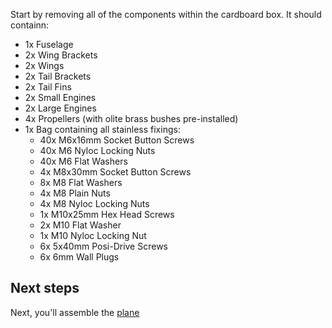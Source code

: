 Start by removing all of the components within the cardboard box. It should containn:

- 1x Fuselage
- 2x Wing Brackets
- 2x Wings
- 2x Tail Brackets
- 2x Tail Fins
- 2x Small Engines
- 2x Large Engines
- 4x Propellers (with olite brass bushes pre-installed)
- 1x Bag containing all stainless fixings:
    - 40x M6x16mm Socket Button Screws
    - 40x M6 Nyloc Locking Nuts
    - 40x M6 Flat Washers
    - 4x M8x30mm Socket Button Screws
    - 8x M8 Flat Washers
    - 4x M8 Plain Nuts
    - 4x M8 Nyloc Locking Nuts
    - 1x M10x25mm Hex Head Screws
    - 2x M10 Flat Washer
    - 1x M10 Nyloc Locking Nut
    - 6x 5x40mm Posi-Drive Screws
    - 6x 6mm Wall Plugs

## Next steps

Next, you'll assemble the [plane](plane.md)
